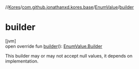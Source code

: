 //[Kores](../../../index.md)/[com.github.jonathanxd.kores.base](../index.md)/[EnumValue](index.md)/[builder](builder.md)

# builder

[jvm]\
open override fun [builder](builder.md)(): [EnumValue.Builder](-builder/index.md)

This builder may or may not accept null values, it depends on implementation.
